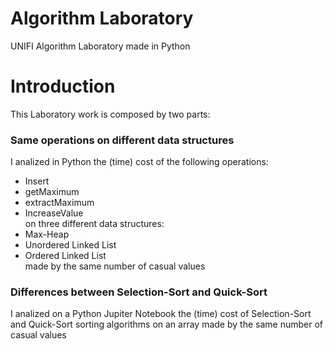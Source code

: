 # Algorithm Laboratory
 UNIFI Algorithm Laboratory made in Python
# Introduction
 This Laboratory work is composed by two parts:
 ### Same operations on different data structures
 I analized in Python the (time) cost of the following operations:
  - Insert
  - getMaximum
  - extractMaximum
  - IncreaseValue<br>
 on three different data structures:
  - Max-Heap
  - Unordered Linked List
  - Ordered Linked List<br>
 made by the same number of casual values
 
### Differences between Selection-Sort and Quick-Sort
I analized on a Python Jupiter Notebook the (time) cost of Selection-Sort and Quick-Sort sorting algorithms on an array made by the same number of casual values
